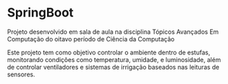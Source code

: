 # SpringBoot

Projeto desenvolvido em sala de aula na disciplina Tópicos Avançados Em Computação do oitavo período de Ciência da Computação

Este projeto tem como objetivo controlar o ambiente dentro de estufas, monitorando condições como temperatura, umidade, e luminosidade, além de controlar ventiladores e sistemas de irrigação baseados nas leituras de sensores.